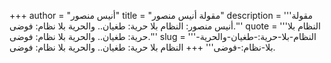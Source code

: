+++
author = "أنيس منصور"
title = "مقولة أنيس منصور"
description = '''مقولة أنيس منصور: النظام بلا حرية: طغيان.. والحرية بلا نظام: فوضى.'''
quote = '''النظام بلا حرية: طغيان.. والحرية بلا نظام: فوضى.'''
slug = '''النظام-بلا-حرية:-طغيان-والحرية-بلا-نظام:-فوضى'''
+++
النظام بلا حرية: طغيان.. والحرية بلا نظام: فوضى.
